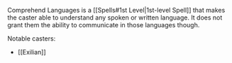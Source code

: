Comprehend Languages is a [[Spells#1st Level|1st-level Spell]] that makes the caster able to understand any spoken or written language. It does not grant them the ability to communicate in those languages though.

Notable casters:
* [[Exilian]]